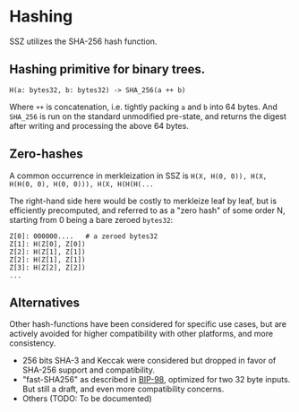 # Hashing

SSZ utilizes the SHA-256 hash function.

## Hashing primitive for binary trees.

```
H(a: bytes32, b: bytes32) -> SHA_256(a ++ b)
```

Where `++` is concatenation, i.e. tightly packing `a` and `b` into 64 bytes.
And `SHA_256` is run on the standard unmodified pre-state, and returns the digest after writing and processing the above 64 bytes.

## Zero-hashes

A common occurrence in merkleization in SSZ is `H(X, H(0, 0)), H(X, H(H(0, 0), H(0, 0))), H(X, H(H(H(...`

The right-hand side here would be costly to merkleize leaf by leaf, but is efficiently precomputed, and referred to as a "zero hash" of some order N, starting from 0 being a bare zeroed `bytes32`:

```
Z[0]: 000000....   # a zeroed bytes32
Z[1]: H(Z[0], Z[0])
Z[2]: H(Z[1], Z[1])
Z[2]: H(Z[1], Z[1])
Z[3]: H(Z[2], Z[2])
...
```

## Alternatives

Other hash-functions have been considered for specific use cases, but are actively avoided for higher compatibility with other platforms, and more consistency.

- 256 bits SHA-3 and Keccak were considered but dropped in favor of SHA-256 support and compatibility.
- "fast-SHA256" as described in [BIP-98](https://github.com/bitcoin/bips/blob/master/bip-0098.mediawiki), optimized for two 32 byte inputs. But still a draft, and even more compatibility concerns.
- Others (TODO: To be documented)

